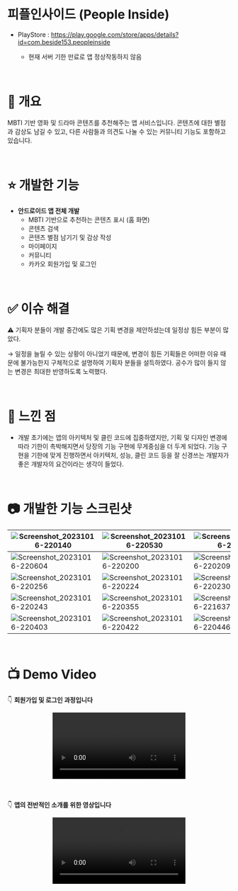 # 피플인사이드 (People Inside)

- PlayStore : https://play.google.com/store/apps/details?id=com.beside153.peopleinside

    - 현재 서버 기한 만료로 앱 정상작동하지 않음

<br>

# 📝 개요

MBTI 기반 영화 및 드라마 콘텐츠를 추천해주는 앱 서비스입니다. 콘텐츠에 대한 별점과 감상도 남길 수 있고, 다른 사람들과 의견도 나눌 수 있는 커뮤니티 기능도 포함하고 있습니다.

<br>

# ⭐️ 개발한 기능

- **안드로이드 앱 전체 개발**
    - MBTI 기반으로 추천하는 콘텐츠 표시 (홈 화면)
    - 콘텐츠 검색
    - 콘텐츠 별점 남기기 및 감상 작성
    - 마이페이지
    - 커뮤니티
    - 카카오 회원가입 및 로그인

<br>

# ✅ 이슈 해결

⚠️ 기획자 분들이 개발 중간에도 많은 기획 변경을 제안하셨는데 일정상 힘든 부분이 많았다.

→ 일정을 늘릴 수 있는 상황이 아니었기 때문에, 변경이 힘든 기획들은 어떠한 이유 때문에 불가능한지 구체적으로 설명하여 기획자 분들을 설득하였다. 공수가 많이 들지 않는 변경은 최대한 반영하도록 노력했다.

<br>

# 🤔 느낀 점

- 개발 초기에는 앱의 아키텍처 및 클린 코드에 집중하였지만, 기획 및 디자인 변경에 따라 기한이 촉박해지면서 당장의 기능 구현에 무게중심을 더 두게 되었다. 기능 구현을 기한에 맞게 진행하면서 아키텍처, 성능, 클린 코드 등을 잘 신경쓰는 개발자가 좋은 개발자의 요건이라는 생각이 들었다.

<br>

# 📷 개발한 기능 스크린샷

|![Screenshot_20231016-220140](https://github.com/beside153/people_inside_android/assets/78577085/8bb7b5dc-8243-4596-b3a2-eccfdef80744) |![Screenshot_20231016-220530](https://github.com/beside153/people_inside_android/assets/78577085/dde9fd2c-b7ef-4301-8337-516b665670d1) |![Screenshot_20231016-220539](https://github.com/beside153/people_inside_android/assets/78577085/c22bae2f-ad5c-47d2-9240-2709fbe6cf22) |
|-|-|-|
|![Screenshot_20231016-220604](https://github.com/beside153/people_inside_android/assets/78577085/e7c043d1-ffc7-4843-93d5-0b4f0cbe48a6) |![Screenshot_20231016-220200](https://github.com/beside153/people_inside_android/assets/78577085/f7d076bf-32da-44c6-9c07-da2976afc2f8) |![Screenshot_20231016-220209](https://github.com/beside153/people_inside_android/assets/78577085/9acffcc0-c2fd-49b5-a0b9-ce0017a3a269) |
|![Screenshot_20231016-220256](https://github.com/beside153/people_inside_android/assets/78577085/96435b1c-2689-4c58-9f75-836af9ba3359) |![Screenshot_20231016-220224](https://github.com/beside153/people_inside_android/assets/78577085/8cc16593-7843-48d3-b8eb-fbb6216dbd6b) |![Screenshot_20231016-220230](https://github.com/beside153/people_inside_android/assets/78577085/fac62ab1-caac-479e-a4cc-23d23b99c856) |
|![Screenshot_20231016-220243](https://github.com/beside153/people_inside_android/assets/78577085/a2fbcb19-6d57-4db2-9a4f-5ae7b6470219) |![Screenshot_20231016-220355](https://github.com/beside153/people_inside_android/assets/78577085/097d9021-24ed-4d97-b60b-5a6116940be7) |![Screenshot_20231016-221637](https://github.com/beside153/people_inside_android/assets/78577085/b5a4f2f1-bf38-456c-80ce-b532d29f0bbc) |
|![Screenshot_20231016-220403](https://github.com/beside153/people_inside_android/assets/78577085/d5fb7e50-4e8e-4e43-af7e-0d3f564f8152) |![Screenshot_20231016-220422](https://github.com/beside153/people_inside_android/assets/78577085/9de3b557-82b4-42db-849d-4613c17bf986) |![Screenshot_20231016-220446](https://github.com/beside153/people_inside_android/assets/78577085/2cac2ca2-f629-445c-949f-06f5061b1555) |

<br>

# 📺 Demo Video

👇 **회원가입 및 로그인 과정입니다**
<div align="center">
  <video src="https://github.com/beside153/people_inside_android/assets/78577085/8ea1822e-8911-482e-b735-d6dfa99f1331" />
</div>

<br>
<br>


👇 **앱의 전반적인 소개를 위한 영상입니다**
<div align="center">
  <video src="https://github.com/beside153/people_inside_android/assets/78577085/0bb49f52-1136-4af5-92a0-7c454739b84e" />
</div>
